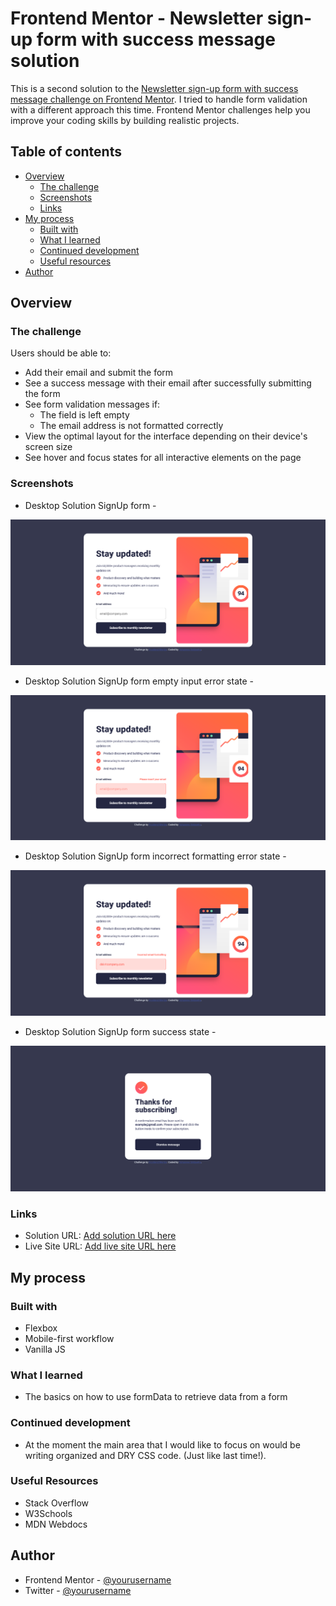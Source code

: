 # Frontend Mentor - Newsletter sign-up form with success message solution

This is a second solution to the [Newsletter sign-up form with success message challenge on Frontend Mentor](https://www.frontendmentor.io/challenges/newsletter-signup-form-with-success-message-3FC1AZbNrv).
I tried to handle form validation with a different approach this time. Frontend Mentor challenges help you improve your coding skills by building realistic projects.

## Table of contents

- [Overview](#overview)
  - [The challenge](#the-challenge)
  - [Screenshots](#screenshot)
  - [Links](#links)
- [My process](#my-process)
  - [Built with](#built-with)
  - [What I learned](#what-i-learned)
  - [Continued development](#continued-development)
  - [Useful resources](#useful-resources)
- [Author](#author)

## Overview

### The challenge

Users should be able to:

- Add their email and submit the form
- See a success message with their email after successfully submitting the form
- See form validation messages if:
  - The field is left empty
  - The email address is not formatted correctly
- View the optimal layout for the interface depending on their device's screen size
- See hover and focus states for all interactive elements on the page

### Screenshots

- Desktop Solution SignUp form -

![](./assets/images/Screenshot%20of%20Frontend%20Mentor%20Newsletter%20sign-up%20form%20-%20Desktop%20version.png)

- Desktop Solution SignUp form empty input error state -

![](./assets/images/Screenshot%20of%20sign-up%20form%20empty%20input%20error%20state%20-%20Desktop%20version.png)

- Desktop Solution SignUp form incorrect formatting error state -

![](./assets/images/Screenshot%20of%20sign-up%20form%20incorrect%20formatting%20error%20state%20-%20Desktop%20version.png)

- Desktop Solution SignUp form success state -

![](./assets/images/Screenshot%20of%20Frontend%20Mentor%20Newsletter%20sign-up%20success%20page%20-%20Desktop%20version.png)

### Links

- Solution URL: [Add solution URL here](https://github.com/Yohannes-GitHub/newsletter-sign-up-with-success-message-2-main)
- Live Site URL: [Add live site URL here](https://newsletter-sign-up-by-jon-sintayehu2.netlify.app/)

## My process

### Built with

- Flexbox
- Mobile-first workflow
- Vanilla JS

### What I learned

- The basics on how to use formData to retrieve data from a form

### Continued development

- At the moment the main area that I would like to focus on would be writing organized and DRY CSS code. (Just like last time!).

### Useful Resources

- Stack Overflow
- W3Schools
- MDN Webdocs

## Author

- Frontend Mentor - [@yourusername](https://www.frontendmentor.io/profile/Yohannes-GitHub)
- Twitter - [@yourusername](https://x.com/jonsintayehu)
